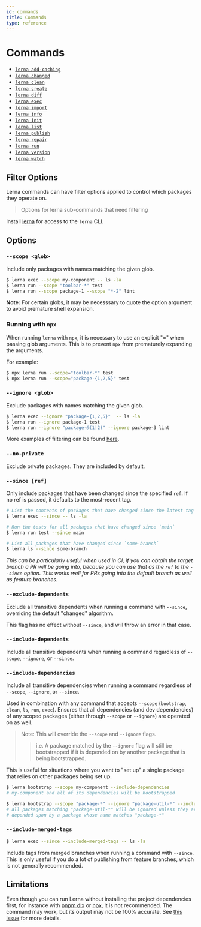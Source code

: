 ```yaml
---
id: commands
title: Commands
type: reference
---
```


# Commands

- [`lerna add-caching`](https://github.com/lerna/lerna/tree/main/packages/lerna/src/commands/add-caching#readme)
- [`lerna changed`](https://github.com/lerna/lerna/tree/main/libs/commands/changed#readme)
- [`lerna clean`](https://github.com/lerna/lerna/tree/main/libs/commands/clean#readme)
- [`lerna create`](https://github.com/lerna/lerna/tree/main/libs/commands/create#readme)
- [`lerna diff`](https://github.com/lerna/lerna/tree/main/libs/commands/diff#readme)
- [`lerna exec`](https://github.com/lerna/lerna/tree/main/libs/commands/exec#readme)
- [`lerna import`](https://github.com/lerna/lerna/tree/main/libs/commands/import#readme)
- [`lerna info`](https://github.com/lerna/lerna/tree/main/libs/commands/info#readme)
- [`lerna init`](https://github.com/lerna/lerna/tree/main/libs/commands/init#readme)
- [`lerna list`](https://github.com/lerna/lerna/tree/main/libs/commands/list#readme)
- [`lerna publish`](https://github.com/lerna/lerna/tree/main/libs/commands/publish#readme)
- [`lerna repair`](https://github.com/lerna/lerna/tree/main/packages/lerna/src/commands/repair#readme)
- [`lerna run`](https://github.com/lerna/lerna/tree/main/libs/commands/run#readme)
- [`lerna version`](https://github.com/lerna/lerna/tree/main/libs/commands/version#readme)
- [`lerna watch`](https://github.com/lerna/lerna/tree/main/packages/lerna/src/commands/watch#readme)

## Filter Options

Lerna commands can have filter options applied to control which packages they operate on.

> Options for lerna sub-commands that need filtering

Install [lerna](https://www.npmjs.com/package/lerna) for access to the `lerna` CLI.

## Options

### `--scope <glob>`

Include only packages with names matching the given glob.

```sh
$ lerna exec --scope my-component -- ls -la
$ lerna run --scope "toolbar-*" test
$ lerna run --scope package-1 --scope "*-2" lint
```

**Note:** For certain globs, it may be necesssary to quote the option argument to avoid premature shell expansion.

### **Running with `npx`**

When running `lerna` with `npx`, it is necessary to use an explicit "=" when passing glob arguments. This is to prevent `npx` from prematurely expanding the arguments.

For example:

```sh
$ npx lerna run --scope="toolbar-*" test
$ npx lerna run --scope="package-{1,2,5}" test
```

### `--ignore <glob>`

Exclude packages with names matching the given glob.

```sh
$ lerna exec --ignore "package-{1,2,5}"  -- ls -la
$ lerna run --ignore package-1 test
$ lerna run --ignore "package-@(1|2)" --ignore package-3 lint
```

More examples of filtering can be found [here](https://github.com/lerna/lerna/blob/c0a750e0f482c16dda2f922f235861283efbe94d/commands/list/__tests__/list-command.test.js#L305-L356).

### `--no-private`

Exclude private packages. They are included by default.

### `--since [ref]`

Only include packages that have been changed since the specified `ref`. If no ref is passed, it defaults to the most-recent tag.

```sh
# List the contents of packages that have changed since the latest tag
$ lerna exec --since -- ls -la

# Run the tests for all packages that have changed since `main`
$ lerna run test --since main

# List all packages that have changed since `some-branch`
$ lerna ls --since some-branch
```

_This can be particularly useful when used in CI, if you can obtain the target branch a PR will be going into, because you can use that as the `ref` to the `--since` option. This works well for PRs going into the default branch as well as feature branches._

### `--exclude-dependents`

Exclude all transitive dependents when running a command with `--since`, overriding the default "changed" algorithm.

This flag has no effect without `--since`, and will throw an error in that case.

### `--include-dependents`

Include all transitive dependents when running a command regardless of `--scope`, `--ignore`, or `--since`.

### `--include-dependencies`

Include all transitive dependencies when running a command regardless of `--scope`, `--ignore`, or `--since`.

Used in combination with any command that accepts `--scope` (`bootstrap`, `clean`, `ls`, `run`, `exec`).
Ensures that all dependencies (and dev dependencies) of any scoped packages (either through `--scope` or `--ignore`) are operated on as well.

> Note: This will override the `--scope` and `--ignore` flags.
>
> > i.e. A package matched by the `--ignore` flag will still be bootstrapped if it is depended on by another package that is being bootstrapped.

This is useful for situations where you want to "set up" a single package that relies on other packages being set up.

```sh
$ lerna bootstrap --scope my-component --include-dependencies
# my-component and all of its dependencies will be bootstrapped
```

```sh
$ lerna bootstrap --scope "package-*" --ignore "package-util-*" --include-dependencies
# all packages matching "package-util-*" will be ignored unless they are
# depended upon by a package whose name matches "package-*"
```

### `--include-merged-tags`

```sh
$ lerna exec --since --include-merged-tags -- ls -la
```

Include tags from merged branches when running a command with `--since`. This is only useful if you do a lot of publishing from feature branches, which is not generally recommended.

## Limitations

Even though you can run Lerna without installing the project dependencies first, for instance with [pnpm dlx](https://pnpm.io/cli/dlx) or [npx](https://www.npmjs.com/package/npx), it is not recommended. The command may work, but its output may not be 100% accurate. See [this issue](https://github.com/lerna/lerna/issues/3807#issuecomment-1686841507) for more details.
